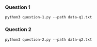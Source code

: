 ### Question 1

```
python3 question-1.py --path data-q1.txt
```

### Question 2

```
python3 question-2.py --path data-q2.txt
```